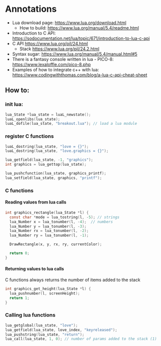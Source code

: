 # Annotations

- Lua download page: https://www.lua.org/download.html
  - How to build: https://www.lua.org/manual/5.4/readme.html
- Introduction to C API: https://sodocumentation.net/lua/topic/671/introduction-to-lua-c-api
- C API https://www.lua.org/pil/24.html
  - Stack https://www.lua.org/pil/24.2.html
- Syntax sugar: https://www.lua.org/manual/5.4/manual.html#5
- There is a fantasy console written in lua - PICO-8: https://www.lexaloffle.com/pico-8.php
- Examples of how to integrate c++ with lua: https://www.codingwiththomas.com/blog/a-lua-c-api-cheat-sheet

## How to:

### init lua:

```c
lua_State *lua_state = luaL_newstate();
luaL_openlibs(lua_state);
luaL_dofile(lua_state, "breakout.lua"); // load a lua module
```

### register C functions

```c
luaL_dostring(lua_state, "love = {}");
luaL_dostring(lua_state, "love.graphics = {}");

lua_getfield(lua_state, -1, "graphics");
int graphics = lua_gettop(lua_state);

lua_pushcfunction(lua_state, graphics_printf);
lua_setfield(lua_state, graphics, "printf");
```

### C functions

#### Reading values from lua calls
```c
int graphics_rectangle(lua_State *l) {
  const char *mode = lua_tostring(l, -5); // strings
  lua_Number x = lua_tonumber(l, -4);  // numbers
  lua_Number y = lua_tonumber(l, -3);
  lua_Number rx = lua_tonumber(l, -2);
  lua_Number ry = lua_tonumber(l, -1);

  DrawRectangle(x, y, rx, ry, currentColor);

  return 0;
}
```

#### Returning values to lua calls

C functions always returns the number of items added to the stack 

```c
int graphics_get_height(lua_State *l) {
  lua_pushnumber(l, screenHeight);
  return 1;
}
```

### Calling lua functions

```c
lua_getglobal(lua_state, "love");
lua_getfield(lua_state, love_index, "keyreleased");
lua_pushstring(lua_state, "return");
lua_call(lua_state, 1, 0); // number of params added to the stack (1)
```
